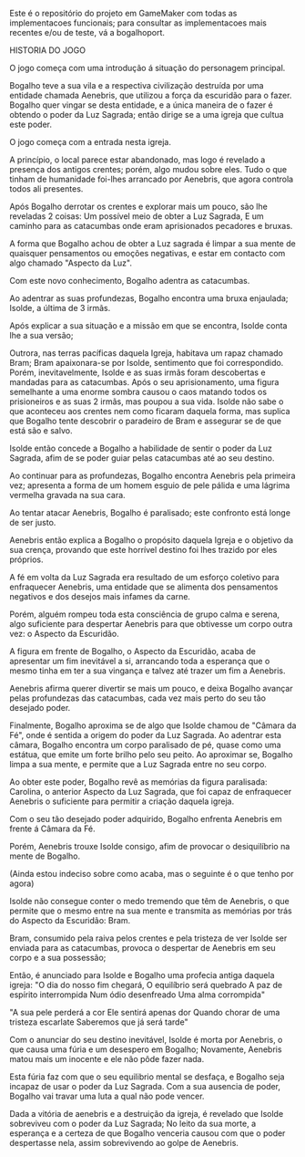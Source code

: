 Este é o repositório do projeto em GameMaker com todas as implementacoes funcionais; para consultar as implementacoes mais recentes e/ou de teste, vá a bogalhoport.



HISTORIA DO JOGO

O jogo começa com uma introdução á situação do personagem principal.

Bogalho teve a sua vila e a respectiva civilização destruída por uma entidade chamada Aenebris, que utilizou a força da escuridão para o fazer.
Bogalho quer vingar se desta entidade, e a única maneira de o fazer é obtendo o poder da Luz Sagrada; então dirige se a uma igreja que cultua este poder.

O jogo começa com a entrada nesta igreja.

A princípio, o local parece estar abandonado, mas logo é revelado a presença dos antigos crentes; porém, algo mudou sobre eles.
Tudo o que tinham de humanidade foi-lhes arrancado por Aenebris, que agora controla todos ali presentes.

Após Bogalho derrotar os crentes e explorar mais um pouco, são lhe reveladas 2 coisas:
Um possível meio de obter a Luz Sagrada,
E um caminho para as catacumbas onde eram aprisionados pecadores e bruxas.

A forma que Bogalho achou de obter a Luz sagrada é limpar a sua mente de quaisquer pensamentos ou emoções negativas, e estar em contacto com algo chamado "Aspecto da Luz".

Com este novo conhecimento, Bogalho adentra as catacumbas.

Ao adentrar as suas profundezas, Bogalho encontra uma bruxa enjaulada; Isolde, a última de 3 irmãs.

Após explicar a sua situação e a missão em que se encontra, Isolde conta lhe a sua versão;

Outrora, nas terras pacíficas daquela Igreja, habitava um rapaz chamado Bram; Bram apaixonara-se por Isolde, sentimento que foi correspondido.
Porém, inevitavelmente, Isolde e as suas irmãs foram descobertas e mandadas para as catacumbas.
Após o seu aprisionamento, uma figura semelhante a uma enorme sombra causou o caos matando todos os prisioneiros e as suas 2 irmãs, mas poupou a sua vida.
Isolde não sabe o que aconteceu aos crentes nem como ficaram daquela forma, mas suplica que Bogalho tente descobrir o paradeiro de Bram e assegurar se de que está são e salvo.

Isolde então concede a Bogalho a habilidade de sentir o poder da Luz Sagrada, afim de se poder guiar pelas catacumbas até ao seu destino.

Ao continuar para as profundezas, Bogalho encontra Aenebris pela primeira vez; apresenta a forma de um homem esguio de pele pálida e uma lágrima vermelha gravada na sua cara.

Ao tentar atacar Aenebris, Bogalho é paralisado; este confronto está longe de ser justo.

Aenebris então explica a Bogalho o propósito daquela Igreja e o objetivo da sua crença, provando que este horrível destino foi lhes trazido por eles próprios.

A fé em volta da Luz Sagrada era resultado de um esforço coletivo para enfraquecer Aenebris, uma entidade que se alimenta dos pensamentos negativos e dos desejos mais infames da carne.

Porém, alguém rompeu toda esta consciência de grupo calma e serena, algo suficiente para despertar Aenebris para que obtivesse um corpo outra vez: o Aspecto da Escuridão.

A figura em frente de Bogalho, o Aspecto da Escuridão, acaba de apresentar um fim inevitável a si, arrancando toda a esperança que o mesmo tinha em ter a sua vingança e talvez até trazer um fim a Aenebris.

Aenebris afirma querer divertir se mais um pouco, e deixa Bogalho avançar pelas profundezas das catacumbas, cada vez mais perto do seu tão desejado poder.

Finalmente, Bogalho aproxima se de algo que Isolde chamou de "Câmara da Fé", onde é sentida a origem do poder da Luz Sagrada.
Ao adentrar esta câmara, Bogalho encontra um corpo paralisado de pé, quase como uma estátua, que emite um forte brilho pelo seu peito.
Ao aproximar se, Bogalho limpa a sua mente, e permite que a Luz Sagrada entre no seu corpo.

Ao obter este poder, Bogalho revê as memórias da figura paralisada: Carolina, o anterior Aspecto da Luz Sagrada, que foi capaz de enfraquecer Aenebris o suficiente para permitir a criação daquela igreja.

Com o seu tão desejado poder adquirido, Bogalho enfrenta Aenebris em frente á Câmara da Fé.

Porém, Aenebris trouxe Isolde consigo, afim de provocar o desiquilíbrio na mente de Bogalho.


(Ainda estou indeciso sobre como acaba, mas o seguinte é o que tenho por agora)

Isolde não consegue conter o medo tremendo que têm de Aenebris, o que permite que o mesmo entre na sua mente e transmita as memórias por trás do Aspecto da Escuridão: Bram.

Bram, consumido pela raiva pelos crentes e pela tristeza de ver Isolde ser enviada para as catacumbas, provoca o despertar de Aenebris em seu corpo e a sua possessão;

Então, é anunciado para Isolde e Bogalho uma profecia antiga daquela igreja:
"O dia do nosso fim chegará,
O equilíbrio será quebrado 
A paz de espírito interrompida 
Num ódio desenfreado 
Uma alma corrompida"

"A sua pele perderá a cor 
Ele sentirá apenas dor 
Quando chorar de uma tristeza escarlate 
Saberemos que já será tarde"

Com o anunciar do seu destino inevitável, Isolde é morta por Aenebris, o que causa uma fúria e um desespero em Bogalho;
Novamente, Aenebris matou mais um inocente e ele não pôde fazer nada.

Esta fúria faz com que o seu equilibrio mental se desfaça, e Bogalho seja incapaz de usar o poder da Luz Sagrada.
Com a sua ausencia de poder, Bogalho vai travar uma luta a qual não pode vencer.

Dada a vitória de aenebris e a destruição da igreja, é revelado que Isolde sobreviveu com o poder da Luz Sagrada;
No leito da sua morte, a esperança e a certeza de que Bogalho venceria causou com que o poder despertasse nela, assim sobrevivendo ao golpe de Aenebris.
